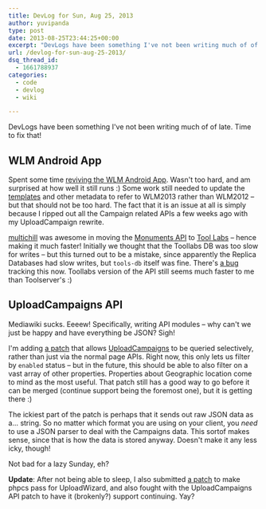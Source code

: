 ```yaml
---
title: DevLog for Sun, Aug 25, 2013
author: yuvipanda
type: post
date: 2013-08-25T23:44:25+00:00
excerpt: "DevLogs have been something I've not been writing much of of late. Time to fix that!"
url: /devlog-for-sun-aug-25-2013/
dsq_thread_id:
  - 1661788937
categories:
  - code
  - devlog
  - wiki

---
```

DevLogs have been something I've not been writing much of of late. Time to fix that!

## WLM Android App

Spent some time [reviving the WLM Android App][1]. Wasn't too hard, and am surprised at how well it still runs :) Some work still needed to update the [templates][2] and other metadata to refer to WLM2013 rather than WLM2012 &#8211; but that should not be too hard. The fact that it is an issue at all is simply because I ripped out all the Campaign related APIs a few weeks ago with my UploadCampaign rewrite. 

[multichill][3] was awesome in moving the [Monuments API][4] to [Tool Labs][5] &#8211; hence making it much faster! Initially we thought that the Toollabs DB was too slow for writes &#8211; but this turned out to be a mistake, since apparently the Replica Databases had slow writes, but `tools-db` itself was fine. There's [a bug][6] tracking this now. Toollabs version of the API still seems much faster to me than Toolserver's :)

## UploadCampaigns API

Mediawiki sucks. Eeeew! Specifically, writing API modules &#8211; why can't we just be happy and have everything be JSON? Sigh!

I'm adding [a patch][7] that allows [UploadCampaigns][8] to be queried selectively, rather than just via the normal page APIs. Right now, this only lets us filter by `enabled` status &#8211; but in the future, this should be able to also filter on a vast array of other properties. Properties about Geographic location come to mind as the most useful. That patch still has a good way to go before it can be merged (continue support being the foremost one), but it is getting there :)

The ickiest part of the patch is perhaps that it sends out raw JSON data as a&#8230; string. So no matter which format you are using on your client, you _need_ to use a JSON parser to deal with the Campaigns data. This sortof makes sense, since that is how the data is stored anyway. Doesn't make it any less icky, though!

Not bad for a lazy Sunday, eh?

**Update**: After not being able to sleep, I also submitted [a patch][9] to make phpcs pass for UploadWizard, and also fought with the UploadCampaigns API patch to have it (brokenly?) support continuing. Yay?

 [1]: http://lists.wikimedia.org/pipermail/wikilovesmonuments/2013-August/006249.html
 [2]: https://github.com/wikimedia/WLMMobile/commit/113d9abf7b675b147ece3f2be005ef1b6ba0e4cf#assets/www/js/campaigns-data.js
 [3]: https://commons.wikimedia.org/wiki/User:Multichill
 [4]: https://tools.wmflabs.org/heritage/api/api.php
 [5]: https://tools.wmflabs.org
 [6]: https://bugzilla.wikimedia.org/show_bug.cgi?id=48851
 [7]: https://gerrit.wikimedia.org/r/#/c/80782/
 [8]: https://www.mediawiki.org/wiki/Extension:UploadWizard/Campaigns
 [9]: https://gerrit.wikimedia.org/r/#/c/80946/